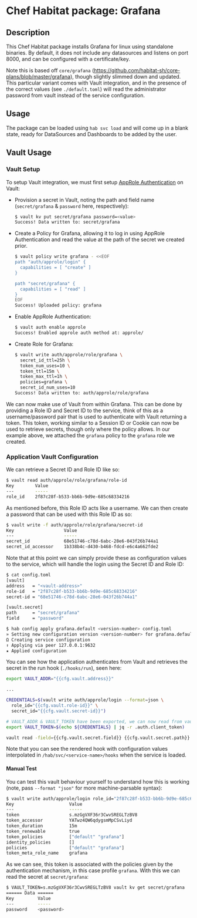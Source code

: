 # Chef Habitat package: Grafana

## Description

This Chef Habitat package installs Grafana for linux using standalone binaries. By default, it does not include any datasources and listens on port 8000, and can be configured with a certificate/key.

Note this is based off `core/grafana` (https://github.com/habitat-sh/core-plans/blob/master/grafana), though slightly slimmed down and updated.
This particular variant comes with Vault integration, and in the presence of the correct values (see `./default.toml`) will read the administrator password from vault instead of the service configuration.

## Usage

The package can be loaded using `hab svc load` and will come up in a blank state, ready for DataSources and Dashboards to be added by the user.

## Vault Usage
### Vault Setup
To setup Vault integration, we must first setup [AppRole Authentication](https://www.vaultproject.io/docs/auth/approle.html) on Vault:

- Provision a secret in Vault, noting the path and field name (`secret/grafana` & `password` here, respectively):
  ```bash
  $ vault kv put secret/grafana password=<value>
  Success! Data written to: secret/grafana
  ```
- Create a Policy for Grafana, allowing it to log in using AppRole Authentication and read the value at the path of the secret we created prior.
  ```bash
  $ vault policy write grafana - <<EOF
  path "auth/approle/login" {
    capabilities = [ "create" ]
  }

  path "secret/grafana" {
    capabilities = [ "read" ]
  }
  EOF
  Success! Uploaded policy: grafana
  ```
- Enable AppRole Authentication:
  ```bash
  $ vault auth enable approle
  Success! Enabled approle auth method at: approle/
  ```
- Create Role for Grafana:
  ```bash
  $ vault write auth/approle/role/grafana \
    secret_id_ttl=25h \
    token_num_uses=10 \
    token_ttl=15m \
    token_max_ttl=1h \
    policies=grafana \
    secret_id_num_uses=10
  Success! Data written to: auth/approle/role/grafana
  ```
We can now make use of Vault from within Grafana. This can be done by providing a Role ID and Secret ID to the service, think of this as a username/password pair that is used to authenticate with Vault returning a token. This token, working similar to a Session ID or Cookie can now be used to retrieve secrets, though only where the policy allows. In our example above, we attached the `grafana` policy to the `grafana` role we created.

### Application Vault Configuration
We can retrieve a Secret ID and Role ID like so:
```bash
$ vault read auth/approle/role/grafana/role-id
Key        Value
---        -----
role_id    2f87c28f-b533-bb6b-9d9e-685c68334216
```
As mentioned before, this Role ID acts like a username. We can then create a password that can be used with this Role ID as so:
```bash
$ vault write -f auth/approle/role/grafana/secret-id
Key                   Value
---                   -----
secret_id             68e51746-c78d-6abc-28e6-043f26b744a1
secret_id_accessor    1b338b4c-d430-b468-fdcd-e6c4a662fde2
```

Note that at this point we can simply provide these as configuration values to the service, which will handle the login using the Secret ID and Role ID:
```bash
$ cat config.toml
[vault]
address   = "<vault-address>"
role-id   = "2f87c28f-b533-bb6b-9d9e-685c68334216"
secret-id = "68e51746-c78d-6abc-28e6-043f26b744a1"

[vault.secret]
path      = "secret/grafana"
field     = "password"

$ hab config apply grafana.default <version-number> config.toml
» Setting new configuration version <version-number> for grafana.default
Ω Creating service configuration
↑ Applying via peer 127.0.0.1:9632
★ Applied configuration
``` 

You can see how the application authenticates from Vault and retrieves the secret in the run hook (`./hooks/run`), seen here:
```bash
export VAULT_ADDR="{{cfg.vault.address}}"

...

CREDENTIALS=$(vault write auth/approle/login --format=json \
  role_id="{{cfg.vault.role-id}}" \
  secret_id="{{cfg.vault.secret-id}}")

# VAULT_ADDR & VAULT_TOKEN have been exported, we can now read from vault
export VAULT_TOKEN=$(echo ${CREDENTIALS} | jq -r .auth.client_token)

vault read -field={{cfg.vault.secret.field}} {{cfg.vault.secret.path}}
```
Note that you can see the rendered hook with configuration values interpolated in `/hab/svc/<service-name>/hooks` when the service is loaded.

#### Manual Test
You can test this vault behaviour yourself to understand how this is working (note, pass `--format "json"` for more machine-parsable syntax):
```bash
$ vault write auth/approle/login role_id="2f87c28f-b533-bb6b-9d9e-685c68334216" secret_id="68e51746-c78d-6abc-28e6-043f26b744a1"
Key                     Value
---                     -----
token                   s.mzGgVXF36r3CwvSREGLTzBV8
token_accessor          YATwz4QW6qdygsmMpCSvLiyd
token_duration          15m
token_renewable         true
token_policies          ["default" "grafana"]
identity_policies       []
policies                ["default" "grafana"]
token_meta_role_name    grafana
```
As we can see, this token is associated with the policies given by the authentication mechanism, in this case profile `grafana`. With this we can read the secret at `secret/grafana`:
```bash
$ VAULT_TOKEN=s.mzGgVXF36r3CwvSREGLTzBV8 vault kv get secret/grafana
====== Data ======
Key         Value
---         -----
password    <password>
```
